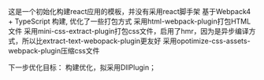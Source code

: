 这是一个初始化构建react应用的模板，并没有采用react脚手架
基于Webpack4 + TypeScript 构建, 优化了一些打包方式
采用html-webpack-plugin打包HTML文件
采用mini-css-extract-plugin打包css文件，启用了hmr，因为是异步编译方式，所以比extract-text-webopack-plugin更友好
采用opotimize-css-assets-webpack-plugin压缩css文件

下一步优化目标： 构建优化，拟采用DllPlugin；